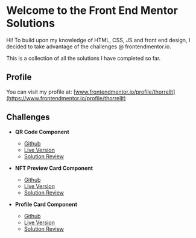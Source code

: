 # Welcome to the Front End Mentor Solutions

Hi! To build upon my knowledge of HTML, CSS, JS and front end design, I decided to take advantage of the challenges @ frontendmentor.io.  

      
This is a collection of all the solutions I have completed so far. 

## Profile
You can visit my profile at: [www.frontendmentor.io/profile/thorrellt](https://www.frontendmentor.io/profile/thorrellt)

## Challenges

- **QR Code Component**
	- [Github](https://github.com/thorrellt/front_end_mentor_solutions/tree/master/qr-code-component-main)
	- [Live Version](https://thorrellt.github.io/front_end_mentor_solutions/qr-code-component-main/index.html)
	- [Solution Review](https://www.frontendmentor.io/solutions/qr-code-component-challenge-vqncH1C9x)

- **NFT Preview Card Component**
	- [Github](https://github.com/thorrellt/front_end_mentor_solutions/tree/master/nft-preview-card-component-main)
	- [Live Version](https://thorrellt.github.io/front_end_mentor_solutions/nft-preview-card-component-main/index.html)
	- [Solution Review](https://www.frontendmentor.io/solutions/newbie-final-attempt-AHi4VfCZX)

- **Profile Card Component**
	- [Github](https://github.com/thorrellt/front_end_mentor_solutions/tree/master/profile-card-component-main)
	- [Live Version](https://thorrellt.github.io/front_end_mentor_solutions/profile-card-component-main/index.html)
	- [Solution Review](https://www.frontendmentor.io/solutions/profile-card-EX_qJke6B)
